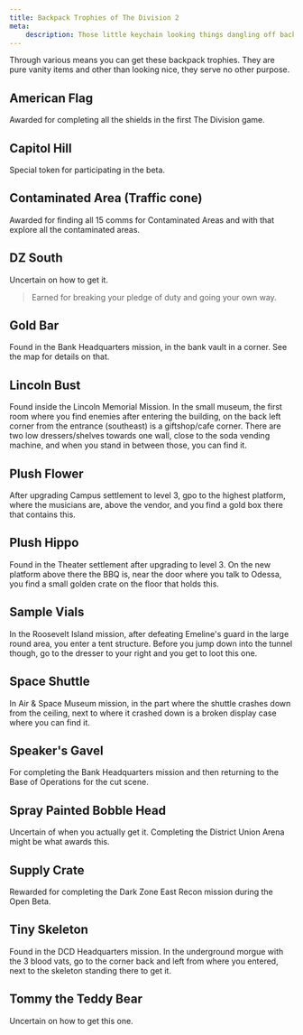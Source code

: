 ```yaml
---
title: Backpack Trophies of The Division 2
meta:
    description: Those little keychain looking things dangling off backpacks in The Division 2 are trophies and here you can find out how to get them.
---
```


Through various means you can get these backpack trophies. They are pure vanity items and other than looking nice, they serve no other purpose.

## American Flag

Awarded for completing all the shields in the first The Division game.

## Capitol Hill

Special token for participating in the beta.

## Contaminated Area (Traffic cone)

Awarded for finding all 15 comms for Contaminated Areas and with that explore all the contaminated areas.

## DZ South

Uncertain on how to get it.

> Earned for breaking your pledge of duty and going your own way.

## Gold Bar

Found in the Bank Headquarters mission, in the bank vault in a corner. See the map for details on that.

## Lincoln Bust

Found inside the Lincoln Memorial Mission. In the small museum, the first room where you find enemies after entering the building, on the back left corner from the entrance (southeast) is a giftshop/cafe corner. There are two low dressers/shelves towards one wall, close to the soda vending machine, and when you stand in between those, you can find it.

## Plush Flower

After upgrading Campus settlement to level 3, gpo to the highest platform, where the musicians are, above the vendor, and you find a gold box there that contains this.

## Plush Hippo

Found in the Theater settlement after upgrading to level 3. On the new platform above there the BBQ is, near the door where you talk to Odessa, you find a small golden crate on the floor that holds this.

## Sample Vials

In the Roosevelt Island mission, after defeating Emeline's guard in the large round area, you enter a tent structure. Before you jump down into the tunnel though, go to the dresser to your right and you get to loot this one.

## Space Shuttle

In Air & Space Museum mission, in the part where the shuttle crashes down from the ceiling, next to where it crashed down is a broken display case where you can find it. 

## Speaker's Gavel

For completing the Bank Headquarters mission and then returning to the Base of Operations for the cut scene.

## Spray Painted Bobble Head

Uncertain of when you actually get it. Completing the District Union Arena might be what awards this.

## Supply Crate

Rewarded for completing the Dark Zone East Recon mission during the Open Beta.

## Tiny Skeleton

Found in the DCD Headquarters mission. In the underground morgue with the 3 blood vats, go to the corner back and left from where you entered, next to the skeleton standing there to get it.

## Tommy the Teddy Bear

Uncertain on how to get this one.